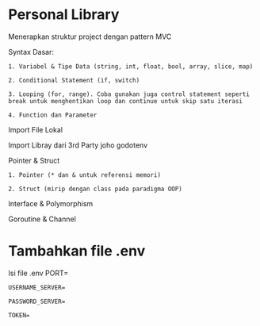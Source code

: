# Personal Library

Menerapkan struktur project dengan pattern MVC

Syntax Dasar:

    1. Variabel & Tipe Data (string, int, float, bool, array, slice, map)

    2. Conditional Statement (if, switch)
    
    3. Looping (for, range). Coba gunakan juga control statement seperti break untuk menghentikan loop dan continue untuk skip satu iterasi

    4. Function dan Parameter

Import File Lokal

Import Libray dari 3rd Party
    joho godotenv

Pointer & Struct

    1. Pointer (* dan & untuk referensi memori)

    2. Struct (mirip dengan class pada paradigma OOP)

Interface & Polymorphism

Goroutine & Channel


# Tambahkan file .env
Isi file .env
    PORT=

    USERNAME_SERVER=

    PASSWORD_SERVER=
    
    TOKEN=